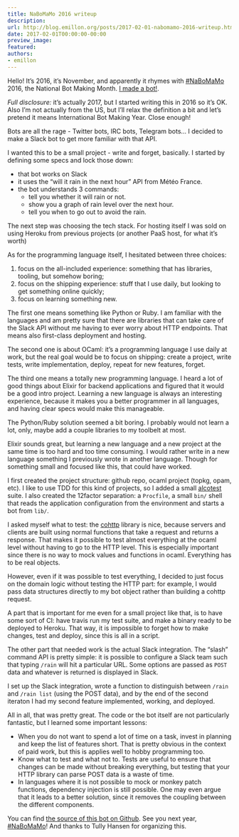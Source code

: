 ```yaml
---
title: NaBoMaMo 2016 writeup
description:
url: http://blog.emillon.org/posts/2017-02-01-nabomamo-2016-writeup.html
date: 2017-02-01T00:00:00-00:00
preview_image:
featured:
authors:
- emillon
---
```


<p>Hello! It&rsquo;s 2016, it&rsquo;s November, and apparently it rhymes with <a href="http://nabomamo.botally.net/">#NaBoMaMo</a> 2016,
the National Bot Making Month. <a href="https://github.com/emillon/rain-bot">I made a bot!</a>.</p>
<p><em>Full disclosure:</em> it&rsquo;s actually 2017, but I started writing this in 2016 so
it&rsquo;s OK. Also I&rsquo;m not actually from the US, but I&rsquo;ll relax the definition a bit
and let&rsquo;s pretend it means International Bot Making Year. Close enough!</p>
<p>Bots are all the rage - Twitter bots, IRC bots, Telegram bots&hellip; I decided to
make a Slack bot to get more familiar with that API.</p>
<p>I wanted this to be a small project - write and forget, basically. I started by
defining some specs and lock those down:</p>
<ul>
<li>that bot works on Slack</li>
<li>it uses the &ldquo;will it rain in the next hour&rdquo; API from M&eacute;t&eacute;o France.</li>
<li>the bot understands 3 commands:
<ul>
<li>tell you whether it will rain or not.</li>
<li>show you a graph of rain level over the next hour.</li>
<li>tell you when to go out to avoid the rain.</li>
</ul></li>
</ul>
<p>The next step was choosing the tech stack. For hosting itself I was sold on
using Heroku from previous projects (or another PaaS host, for what it&rsquo;s worth)</p>
<p>As for the programming language itself, I hesitated between three choices:</p>
<ol type="1">
<li>focus on the all-included experience: something that has libraries, tooling,
but somehow boring;</li>
<li>focus on the shipping experience: stuff that I use daily, but looking to get
something online quickly;</li>
<li>focus on learning something new.</li>
</ol>
<p>The first one means something like Python or Ruby. I am familiar with the
languages and am pretty sure that there are libraries that can take care of the
Slack API without me having to ever worry about HTTP endpoints. That means also
first-class deployment and hosting.</p>
<p>The second one is about OCaml: it&rsquo;s a programming language I use daily at work,
but the real goal would be to focus on shipping: create a project, write tests,
write implementation, deploy, repeat for new features, forget.</p>
<p>The third one means a totally new programming language. I heard a lot of good
things about Elixir for backend applications and figured that it would be a good
intro project. Learning a new language is always an interesting experience,
because it makes you a better programmer in all languages, and having clear
specs would make this manageable.</p>
<p>The Python/Ruby solution seemed a bit boring. I probably would not learn a lot,
only, maybe add a couple libraries to my toolbelt at most.</p>
<p>Elixir sounds great, but learning a new language and a new project at the same
time is too hard and too time consuming. I would rather write in a new language
something I previously wrote in another language. Though for something small and
focused like this, that could have worked.</p>
<p>I first created the project structure: github repo, ocaml project (topkg, opam,
etc). I like to use TDD for this kind of projects, so I added a small <a href="https://github.com/mirage/alcotest">alcotest</a>
suite. I also created the 12factor separation: a <code>Procfile</code>, a small <code>bin/</code>
shell that reads the application configuration from the environment and starts a
bot from <code>lib/</code>.</p>
<p>I asked myself what to test: the <a href="https://github.com/mirage/ocaml-cohttp">cohttp</a> library is nice, because servers and
clients are built using normal functions that take a request and returns a
response. That makes it possible to test almost everything at the ocaml level
without having to go to the HTTP level. This is especially important since there
is no way to mock values and functions in ocaml. Everything has to be real
objects.</p>
<p>However, even if it was possible to test everything, I decided to just focus on
the domain logic without testing the HTTP part: for example, I would pass data
structures directly to my bot object rather than building a cohttp request.</p>
<p>A part that is important for me even for a small project like that, is to have
some sort of CI: have travis run my test suite, and make a binary ready to be
deployed to Heroku. That way, it is impossible to forget how to make changes,
test and deploy, since this is all in a script.</p>
<p>The other part that needed work is the actual Slack integration. The &ldquo;slash&rdquo;
command API is pretty simple: it is possible to configure a Slack team such that
typing <code>/rain</code> will hit a particular URL. Some options are passed as <code>POST</code> data
and whatever is returned is displayed in Slack.</p>
<p>I set up the Slack integration, wrote a function to distinguish between
<code>/rain</code> and <code>/rain list</code> (using the POST data), and by the end of the second
iteraton I had my second feature implemented, working, and deployed.</p>
<p>All in all, that was pretty great. The code or the bot itself are not
particularly fantastic, but I learned some important lessons:</p>
<ul>
<li>When you do not want to spend a lot of time on a task, invest in planning and
keep the list of features short. That is pretty obvious in the context of paid
work, but this is applies well to hobby programming too.</li>
<li>Know what to test and what not to. Tests are useful to ensure that changes can
be made without breaking everything, but testing that your HTTP library can
parse POST data is a waste of time.</li>
<li>In languages where it is not possible to mock or monkey patch functions,
dependency injection is still possible. One may even argue that it leads to
a better solution, since it removes the coupling between the different
components.</li>
</ul>
<p>You can find <a href="https://github.com/emillon/rain-bot">the source of this bot on Github</a>.
See you next year, <a href="http://nabomamo.botally.net/">#NaBoMaMo</a>!
And thanks to Tully Hansen for organizing this.</p>
